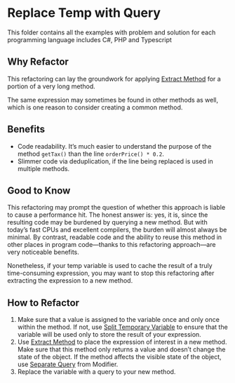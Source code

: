 # Replace Temp with Query

This folder contains all the examples with problem and solution for each programming language includes C#, PHP and Typescript

## Why Refactor

This refactoring can lay the groundwork for applying [Extract Method](https://github.com/latuconsinafr/refactoring-guru/tree/main/bloaters/long-method/extract-method) for a portion of a very long method.

The same expression may sometimes be found in other methods as well, which is one reason to consider creating a common method.

## Benefits

* Code readability. It’s much easier to understand the purpose of the method `getTax()` than the line `orderPrice() * 0.2`.
* Slimmer code via deduplication, if the line being replaced is used in multiple methods.

## Good to Know

This refactoring may prompt the question of whether this approach is liable to cause a performance hit. The honest answer is: yes, it is, since the resulting code may be burdened by querying a new method. But with today’s fast CPUs and excellent compilers, the burden will almost always be minimal. By contrast, readable code and the ability to reuse this method in other places in program code—thanks to this refactoring approach—are very noticeable benefits.

Nonetheless, if your temp variable is used to cache the result of a truly time-consuming expression, you may want to stop this refactoring after extracting the expression to a new method.


## How to Refactor

1. Make sure that a value is assigned to the variable once and only once within the method. If not, use [Split Temporary Variable]() to ensure that the variable will be used only to store the result of your expression.
2. Use [Extract Method]() to place the expression of interest in a new method. Make sure that this method only returns a value and doesn’t change the state of the object. If the method affects the visible state of the object, use [Separate Query]() from Modifier.
3. Replace the variable with a query to your new method.